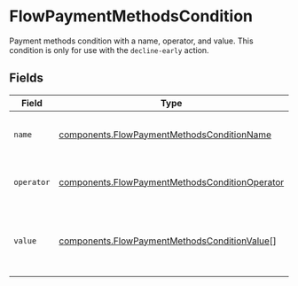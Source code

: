 # FlowPaymentMethodsCondition

Payment methods condition with a name, operator, and value. This
condition is only for use with the `decline-early` action.


## Fields

| Field                                                                                                            | Type                                                                                                             | Required                                                                                                         | Description                                                                                                      | Example                                                                                                          |
| ---------------------------------------------------------------------------------------------------------------- | ---------------------------------------------------------------------------------------------------------------- | ---------------------------------------------------------------------------------------------------------------- | ---------------------------------------------------------------------------------------------------------------- | ---------------------------------------------------------------------------------------------------------------- |
| `name`                                                                                                           | [components.FlowPaymentMethodsConditionName](../../models/components/flowpaymentmethodsconditionname.md)         | :heavy_check_mark:                                                                                               | The type of match made for this rule.                                                                            | payment_method                                                                                                   |
| `operator`                                                                                                       | [components.FlowPaymentMethodsConditionOperator](../../models/components/flowpaymentmethodsconditionoperator.md) | :heavy_check_mark:                                                                                               | The comparison to make on the `value`.                                                                           | is_one_of                                                                                                        |
| `value`                                                                                                          | [components.FlowPaymentMethodsConditionValue](../../models/components/flowpaymentmethodsconditionvalue.md)[]     | :heavy_check_mark:                                                                                               | Payment method(s) to compare the transaction to.                                                                 | [<br/>"paypal",<br/>"shopeepay"<br/>]                                                                            |